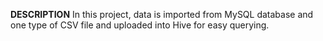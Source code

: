 **DESCRIPTION**
In this project, data is imported from MySQL database and one type of CSV file and uploaded into Hive for easy querying.
